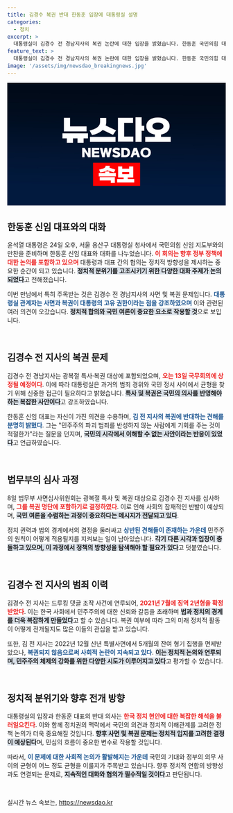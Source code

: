 ```yaml
---
title: 김경수 복권 반대 한동훈 입장에 대통령실 설명
categories:
  - 정치
excerpt: >
  대통령실이 김경수 전 경남지사의 복권 논란에 대한 입장을 밝혔습니다. 한동훈 국민의힘 대표는 복권에 반대하며 국민 여론을 강조했는데, 과연 이번 광복절 특별사면의 운명은? 클릭해 자세한 내용을 확인하세요!
feature_text: >
  대통령실이 김경수 전 경남지사의 복권 논란에 대한 입장을 밝혔습니다. 한동훈 국민의힘 대표는 복권에 반대하며 국민 여론을 강조했는데, 과연 이번 광복절 특별사면의 운명은? 클릭해 자세한 내용을 확인하세요!
image: '/assets/img/newsdao_breakingnews.jpg'
---
```


<p><img src="/assets/img/newsdao_breakingnews.jpg" alt="koreaapp 속보" /></p>

<h2 data-ke-size="size26">한동훈 신임 대표와의 대화</h2>

<p data-ke-size="size16">윤석열 대통령은 24일 오후, 서울 용산구 대통령실 청사에서 국민의힘 신임 지도부와의 만찬을 준비하며 한동훈 신임 대표와 대화를 나누었습니다. <b><span style="color: #ee2323;">이 회의는 향후 정부 정책에 대한 논의를 포함하고 있으며</span></b> 대통령과 대표 간의 협의는 정치적 방향성을 제시하는 중요한 순간이 되고 있습니다. <b><span style="background-color: #21538527;">정치적 분위기를 고조시키기 위한 다양한 대화 주제가 논의되었다</span></b>고 전해졌습니다.</p>

<p data-ke-size="size16">이번 만남에서 특히 주목받는 것은 김경수 전 경남지사의 사면 및 복권 문제입니다. <b><span style="color: #1a5490;">대통령실 관계자는 사면과 복권이 대통령의 고유 권한이라는 점을 강조하였으며</span></b> 이와 관련된 여러 의견이 오갔습니다. <b><span style="background-color: #21538527;">정치적 합의와 국민 여론이 중요한 요소로 작용할 것</span></b>으로 보입니다.</p>

<p data-ke-size="size16">&nbsp;</p>

<h2 data-ke-size="size26">김경수 전 지사의 복권 문제</h2>

<p data-ke-size="size16">김경수 전 경남지사는 광복절 특사·복권 대상에 포함되었으며, <b><span style="color: #ee2323;">오는 13일 국무회의에 상정될 예정이다</span></b>. 이에 따라 대통령실은 과거의 범죄 경위와 국민 정서 사이에서 균형을 찾기 위해 신중한 접근이 필요하다고 밝혔습니다. <b><span style="background-color: #21538527;">특사 및 복권은 국민의 의사를 반영해야 하는 복잡한 사안이다</span></b>고 강조하였습니다.</p>

<p data-ke-size="size16">한동훈 신임 대표는 자신이 가진 의견을 수용하며, <b><span style="color: #1a5490;">김 전 지사의 복권에 반대하는 견해를 분명히 밝혔다</span></b>. 그는 "민주주의 파괴 범죄를 반성하지 않는 사람에게 기회를 주는 것이 적절한가"라는 질문을 던지며, <b><span style="background-color: #21538527;">국민의 시각에서 이해할 수 없는 사안이라는 반응이 있었다</span></b>고 언급하였습니다.</p>

<p data-ke-size="size16">&nbsp;</p>

<h2 data-ke-size="size26">법무부의 심사 과정</h2>

<p data-ke-size="size16">8일 법무부 사면심사위원회는 광복절 특사 및 복권 대상으로 김경수 전 지사를 심사하며, <b><span style="color: #ee2323;">그를 복권 명단에 포함하기로 결정하였다</span></b>. 이로 인해 사회의 잠재적인 반발이 예상되며, <b><span style="background-color: #21538527;">국민 여론을 수렴하는 과정이 중요하다는 메시지가 전달되고 있다</span></b>.</p>

<p data-ke-size="size16">정치 권력과 법의 경계에서의 결정을 둘러싸고 <b><span style="color: #1a5490;">상반된 견해들이 존재하는 가운데</span></b> 민주주의 원칙이 어떻게 적용될지를 지켜보는 일이 남아있습니다. <b><span style="background-color: #21538527;">각기 다른 시각과 입장이 충돌하고 있으며, 이 과정에서 정책의 방향성을 탐색해야 할 필요가 있다</span></b>고 덧붙였습니다.</p>

<p data-ke-size="size16">&nbsp;</p>

<h2 data-ke-size="size26">김경수 전 지사의 범죄 이력</h2>

<p data-ke-size="size16">김경수 전 지사는 드루킹 댓글 조작 사건에 연루되어, <b><span style="color: #ee2323;">2021년 7월에 징역 2년형을 확정받았다</span></b>. 이는 한국 사회에서 민주주의에 대한 신뢰와 갈등을 초래하며 <b><span style="background-color: #21538527;">법과 정치의 경계를 더욱 복잡하게 만들었다</span></b>고 할 수 있습니다. 복권 여부에 따라 그의 미래 정치적 활동이 어떻게 전개될지도 많은 이들의 관심을 받고 있습니다.</p>

<p data-ke-size="size16">또한, 김 전 지사는 2022년 12월 신년 특별사면에서 5개월의 잔여 형기 집행을 면제받았으나, <b><span style="color: #1a5490;">복권되지 않음으로써 사회적 논란이 지속되고 있다</span></b>. <b><span style="background-color: #21538527;">이는 정치적 논의와 연루되며, 민주주의 체제의 강화를 위한 다양한 시도가 이루어지고 있다</span></b>고 평가할 수 있습니다.</p>

<p data-ke-size="size16">&nbsp;</p>

<h2 data-ke-size="size26">정치적 분위기와 향후 전개 방향</h2>

<p data-ke-size="size16">대통령실의 입장과 한동훈 대표의 반대 의사는 <b><span style="color: #ee2323;">한국 정치 현안에 대한 복잡한 해석을 불러일으킨다</span></b>. 이와 함께 정치권의 맥락에서 국민의 의견과 정치적 이해관계를 고려한 정책 논의가 더욱 중요해질 것입니다. <b><span style="background-color: #21538527;">향후 사면 및 복권 문제는 정치적 입지를 고려한 결정이 예상된다</span></b>며, 민심의 흐름이 중요한 변수로 작용할 것입니다.</p>

<p data-ke-size="size16">따라서, <b><span style="color: #1a5490;">이 문제에 대한 사회적 논의가 활발해지는 가운데</span></b> 국민의 기대와 정부의 의무 사이의 균형이 어느 정도 균형을 이룰지가 주목받고 있습니다. 향후 정치적 연합의 방향성과도 연결되는 문제로, <b><span style="background-color: #21538527;">지속적인 대화와 협의가 필수적일 것이다</span></b>고 판단됩니다.</p>

<p data-ke-size="size16">&nbsp;</p>
실시간 뉴스 속보는, <a href="https://newsdao.kr" rel="dofollow">https://newsdao.kr</a>


